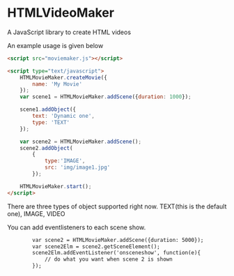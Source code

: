 HTMLVideoMaker
==============

A JavaScript library to create HTML videos

An example usage is given below

```html
<script src="moviemaker.js"></script>

<script type="text/javascript">
	HTMLMovieMaker.createMovie({
		name: 'My Movie'
	});
	var scene1 = HTMLMovieMaker.addScene({duration: 1000});

	scene1.addObject({
		text: 'Dynamic one', 
		type: 'TEXT'
	});

	var scene2 = HTMLMovieMaker.addScene();
	scene2.addObject(
		{ 
			type:'IMAGE', 
			src: 'img/image1.jpg'
		});

	HTMLMovieMaker.start();
</script>
```

There are three types of object supported right now. TEXT(this is the default one), IMAGE, VIDEO

You can add eventlisteners to each scene show. 
```html
		var scene2 = HTMLMovieMaker.addScene({duration: 5000});
		var scene2Elm = scene2.getSceneElement();
		scene2Elm.addEventListener('onsceneshow', function(e){
			// do what you want when scene 2 is shown 
		});

```
